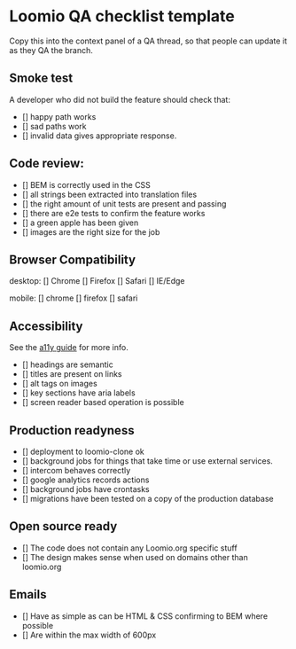 # Loomio QA checklist template
Copy this into the context panel of a QA thread, so that people can update it as they QA the branch.

## Smoke test

A developer who did not build the feature should check that:

- [] happy path works
- [] sad paths work
- [] invalid data gives appropriate response.

## Code review:

- [] BEM is correctly used in the CSS
- [] all strings been extracted into translation files
- [] the right amount of unit tests are present and passing
- [] there are e2e tests to confirm the feature works
- [] a green apple has been given
- [] images are the right size for the job

## Browser Compatibility

desktop:
[] Chrome
[] Firefox
[] Safari
[] IE/Edge

mobile:
[] chrome
[] firefox
[] safari

## Accessibility

See the [a11y guide](accessibility.md) for more info.
- [] headings are semantic
- [] titles are present on links
- [] alt tags on images
- [] key sections have aria labels
- [] screen reader based operation is possible

## Production readyness

- [] deployment to loomio-clone ok
- [] background jobs for things that take time or use external services.
- [] intercom behaves correctly
- [] google analytics records actions
- [] background jobs have crontasks
- [] migrations have been tested on a copy of the production database

## Open source ready
- [] The code does not contain any Loomio.org specific stuff
- [] The design makes sense when used on domains other than loomio.org

## Emails
- [] Have as simple as can be HTML & CSS confirming to BEM where possible
- [] Are within the max width of 600px
